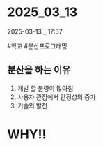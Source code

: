 
# 2025_03_13

2025-03-13 _ 17:57

#학교 #분산프로그래밍


## 분산을 하는 이유

1. 개발 할 분량이 많아짐
2. 사용자 관점에서 안정성의 증가
3. 기술의 발전


# WHY!!